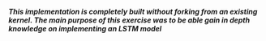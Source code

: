 
***This implementation is completely built without forking from an existing kernel. The main purpose of this exercise was to be able gain in depth knowledge on implementing an LSTM model***

